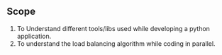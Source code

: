## Scope 

1. To Understand different tools/libs used while developing a python application.
2. To understand the load balancing algorithm while coding in parallel.
